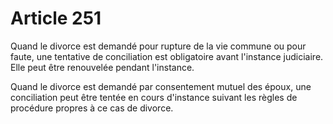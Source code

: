 # Article 251

Quand le divorce est demandé pour rupture de la vie commune ou pour faute, une tentative de conciliation est obligatoire avant l'instance judiciaire. Elle peut être renouvelée pendant l'instance.

Quand le divorce est demandé par consentement mutuel des époux, une conciliation peut être tentée en cours d'instance suivant les règles de procédure propres à ce cas de divorce.
